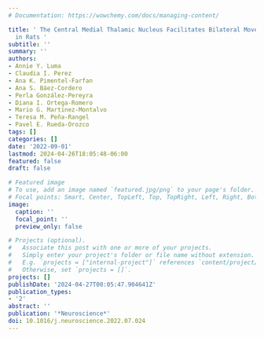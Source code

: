 ```yaml
---
# Documentation: https://wowchemy.com/docs/managing-content/

title: ' The Central Medial Thalamic Nucleus Facilitates Bilateral Movement Execution
  in Rats '
subtitle: ''
summary: ''
authors:
- Annie Y. Luma
- Claudia I. Perez
- Ana K. Pimentel-Farfan
- Ana S. Báez-Cordero
- Perla González-Pereyra
- Diana I. Ortega-Romero
- Mario G. Martinez-Montalvo
- Teresa M. Peña-Rangel
- Pavel E. Rueda-Orozco
tags: []
categories: []
date: '2022-09-01'
lastmod: 2024-04-26T18:05:48-06:00
featured: false
draft: false

# Featured image
# To use, add an image named `featured.jpg/png` to your page's folder.
# Focal points: Smart, Center, TopLeft, Top, TopRight, Left, Right, BottomLeft, Bottom, BottomRight.
image:
  caption: ''
  focal_point: ''
  preview_only: false

# Projects (optional).
#   Associate this post with one or more of your projects.
#   Simply enter your project's folder or file name without extension.
#   E.g. `projects = ["internal-project"]` references `content/project/deep-learning/index.md`.
#   Otherwise, set `projects = []`.
projects: []
publishDate: '2024-04-27T00:05:47.904641Z'
publication_types:
- '2'
abstract: ''
publication: '*Neuroscience*'
doi: 10.1016/j.neuroscience.2022.07.024
---
```


